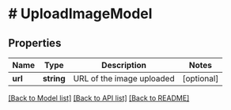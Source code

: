 # # UploadImageModel

## Properties

Name | Type | Description | Notes
------------ | ------------- | ------------- | -------------
**url** | **string** | URL of the image uploaded | [optional]

[[Back to Model list]](../../README.md#models) [[Back to API list]](../../README.md#endpoints) [[Back to README]](../../README.md)

